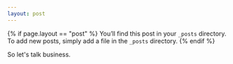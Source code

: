 ```yaml
---
layout: post
---
```


{% if
  page.layout == "post" %}
You’ll find this post in your `_posts` directory.
To add new posts, simply add a file in the `_posts` directory.
{% endif %}

So let's talk business.
